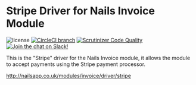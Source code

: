 # Stripe Driver for Nails Invoice Module

![license](https://img.shields.io/badge/license-MIT-green.svg)
[![CircleCI branch](https://img.shields.io/circleci/project/github/nails/driver-invoice-stripe.svg)](https://circleci.com/gh/nails/driver-invoice-stripe)
[![Scrutinizer Code Quality](https://scrutinizer-ci.com/g/nails/driver-invoice-stripe/badges/quality-score.png)](https://scrutinizer-ci.com/g/nails/driver-invoice-stripe)
[![Join the chat on Slack!](https://now-examples-slackin-rayibnpwqe.now.sh/badge.svg)](https://nails-app.slack.com/shared_invite/MTg1NDcyNjI0ODcxLTE0OTUwMzA1NTYtYTZhZjc5YjExMQ)

This is the "Stripe" driver for the Nails Invoice module, it allows the module to accept payments using the Stripe payment processor.

http://nailsapp.co.uk/modules/invoice/driver/stripe
